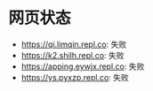 # 网页状态
- https://qi.limqin.repl.co: 失败
- https://k2.shilh.repl.co: 失败
- https://apping.eywjx.repl.co: 失败
- https://ys.pyxzp.repl.co: 失败
